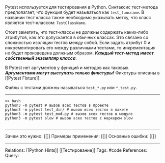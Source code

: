Pytest используется для тестирования в Python. 
Синтаксис тест-метода предполагает, что функция будет называться как `test_funcname`. В названии тест класса также необходимо указывать метку, что класс является тест-классом: `TestClassName`. 

Стоит заметить, что тест-классы не должны содержать каких-либо атрибутов, как это допускается в обычных классах. Это связано со сложностью изоляции тестов между собой. Если задать атрибут 0 и инкрементировать его между различными тестами, то инкрементация не будет произведена должным образом. ***Каждый тест-метод имеет собственный экземпляр класса***. 

В Pytest нет аргументов у функций и методов как таковых. ***Аргументами могут выступать только фикстуры!*** Фикстуры описаны в [[Pytest Fixture]]. 

Файлы с тестами должны называться `test_*.py` или `*_test.py`. 

___
```
>> bash
python3 -m pytest # вызов всех тестов в проекте
python3 -m pytest test_dir/ # вызов всех тестов в пакете
python3 -m pytest test_mod.py # вызов всех тестов в модуле
python3 -m pytest slow # вызов всех тестов с маркером slow


```
___
Зачем это нужно: [[]] 
Примеры применения: [[]] 
Основные ошибки: [[]]
___
Relations: [[Python Hints]] [[Тестирование]] 
Tags: #code
References: 
Query: 